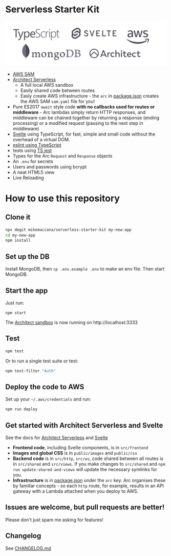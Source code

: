 # Serverless Starter Kit

<img alt="logos" src="/public/images/logos.svg"/>

 - [AWS SAM](https://aws.amazon.com/serverless/sam/)
 - [Architect Serverless](https://arc.codes)
   - A full local AWS sandbox
   - Easily shared code between routes
   - Easly create AWS infrastructure - the `arc` in [package.json](./package.json) creates the AWS SAM `sam.yaml` file for you!
 - Pure ES2017 `await` style code **with no callbacks used for routes or middleware** - Arc lambdas simply return HTTP responses, and middleware can be chained together by returning a response (ending processing) or a modified request (passing to the next step in middleware) 
 - [Svelte](https://svelte.dev/) using TypeScript, for fast, simple and small code without the overhead of a virtual DOM.
 - [eslint using TypeScript](https://github.com/typescript-eslint/typescript-eslint)
 - tests using [TS jest](https://kulshekhar.github.io/ts-jest/)
 - Types for the Arc `Request` and `Response` objects
 - An `.env` for secrets
 - Users and passwords using bcrypt
 - A neat HTML5 view
 - Live Reloading
# How to use this repository

## Clone it

```bash
npx degit mikemaccana/serverless-starter-kit my-new-app
cd my-new-app
npm install
```

## Set up the DB

Install MongoDB, then `cp .env.example .env` to make an env file. Then start MongoDB.

## Start the app

Just run:

```
npm start
```

The [Architect sandbox](https://arc.codes/) is now running on http://localhost:3333
## Test

```bash
npm test
```

Or to run a single test suite or test:

```bash
npm test-filter "Auth"
```

## Deploy the code to AWS

Set up your `~/.aws/credentials` and run:

```bash
npm run deploy
```

## Get started with Architect Serverless and Svelte

See the docs for [Architect Serverless](https://arc.codes/) and [Svelte](https://svelte.dev/)

 - **Frontend code**, including Svelte components, is in `src/frontend`
 - **Images and global CSS** is in `public/images` and `public/css`
 - **Backend code** is in `src/http`, `src/ws`, code shared between all routes is in `src/shared` and `src/views`. If you make changes to `src/shared` and `npm run update-shared-and-views` will update the necessary symlinks for you.
 - **Infrastructure** is in [package.json](./package.json) under the `arc` key. Arc organises these by familiar concepts - so each `http` route, for example, results in an API gateway with a Lambda attached when you deploy to AWS.

## Issues are welcome, but pull requests are better!

Please don't just spam me asking for features! 

## Changelog

See [CHANGELOG.md](./changelog.md)
